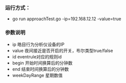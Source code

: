
### 运行方式：
* go run approachTest.go -ip=192.168.12.12 -value=true
### 参数说明
* ip 皓目行为分析仪设备的IP
* value 夜间接近是否开启的开关，布尔类型true/false
* id eventrule对应的规则id
* begin 开始时间换算后的分钟数
* end 结束时间换算后的分钟数
* weekDayRange 星期数值

